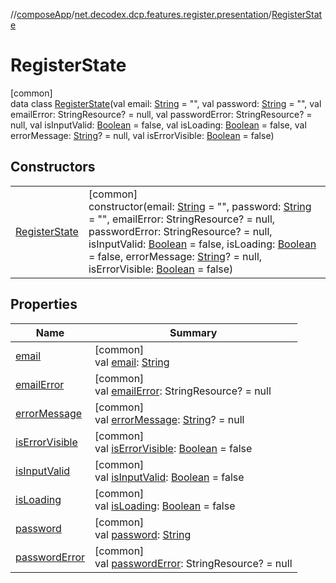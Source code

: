 //[composeApp](../../../index.md)/[net.decodex.dcp.features.register.presentation](../index.md)/[RegisterState](index.md)

# RegisterState

[common]\
data class [RegisterState](index.md)(val email: [String](https://kotlinlang.org/api/latest/jvm/stdlib/kotlin/-string/index.html) = &quot;&quot;, val password: [String](https://kotlinlang.org/api/latest/jvm/stdlib/kotlin/-string/index.html) = &quot;&quot;, val emailError: StringResource? = null, val passwordError: StringResource? = null, val isInputValid: [Boolean](https://kotlinlang.org/api/latest/jvm/stdlib/kotlin/-boolean/index.html) = false, val isLoading: [Boolean](https://kotlinlang.org/api/latest/jvm/stdlib/kotlin/-boolean/index.html) = false, val errorMessage: [String](https://kotlinlang.org/api/latest/jvm/stdlib/kotlin/-string/index.html)? = null, val isErrorVisible: [Boolean](https://kotlinlang.org/api/latest/jvm/stdlib/kotlin/-boolean/index.html) = false)

## Constructors

| | |
|---|---|
| [RegisterState](-register-state.md) | [common]<br>constructor(email: [String](https://kotlinlang.org/api/latest/jvm/stdlib/kotlin/-string/index.html) = &quot;&quot;, password: [String](https://kotlinlang.org/api/latest/jvm/stdlib/kotlin/-string/index.html) = &quot;&quot;, emailError: StringResource? = null, passwordError: StringResource? = null, isInputValid: [Boolean](https://kotlinlang.org/api/latest/jvm/stdlib/kotlin/-boolean/index.html) = false, isLoading: [Boolean](https://kotlinlang.org/api/latest/jvm/stdlib/kotlin/-boolean/index.html) = false, errorMessage: [String](https://kotlinlang.org/api/latest/jvm/stdlib/kotlin/-string/index.html)? = null, isErrorVisible: [Boolean](https://kotlinlang.org/api/latest/jvm/stdlib/kotlin/-boolean/index.html) = false) |

## Properties

| Name | Summary |
|---|---|
| [email](email.md) | [common]<br>val [email](email.md): [String](https://kotlinlang.org/api/latest/jvm/stdlib/kotlin/-string/index.html) |
| [emailError](email-error.md) | [common]<br>val [emailError](email-error.md): StringResource? = null |
| [errorMessage](error-message.md) | [common]<br>val [errorMessage](error-message.md): [String](https://kotlinlang.org/api/latest/jvm/stdlib/kotlin/-string/index.html)? = null |
| [isErrorVisible](is-error-visible.md) | [common]<br>val [isErrorVisible](is-error-visible.md): [Boolean](https://kotlinlang.org/api/latest/jvm/stdlib/kotlin/-boolean/index.html) = false |
| [isInputValid](is-input-valid.md) | [common]<br>val [isInputValid](is-input-valid.md): [Boolean](https://kotlinlang.org/api/latest/jvm/stdlib/kotlin/-boolean/index.html) = false |
| [isLoading](is-loading.md) | [common]<br>val [isLoading](is-loading.md): [Boolean](https://kotlinlang.org/api/latest/jvm/stdlib/kotlin/-boolean/index.html) = false |
| [password](password.md) | [common]<br>val [password](password.md): [String](https://kotlinlang.org/api/latest/jvm/stdlib/kotlin/-string/index.html) |
| [passwordError](password-error.md) | [common]<br>val [passwordError](password-error.md): StringResource? = null |
